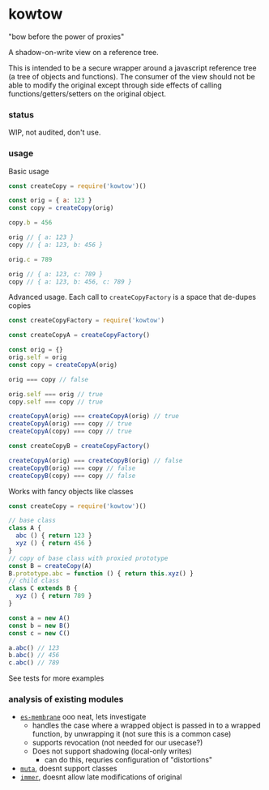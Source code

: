 # kowtow

"bow before the power of proxies"

A shadow-on-write view on a reference tree.

This is intended to be a secure wrapper around a javascript reference tree (a tree of objects and functions). The consumer of the view should not be able to modify the original except through side effects of calling functions/getters/setters on the original object.

### status

WIP, not audited, don't use.

### usage

Basic usage
```js
const createCopy = require('kowtow')()

const orig = { a: 123 }
const copy = createCopy(orig)

copy.b = 456

orig // { a: 123 }
copy // { a: 123, b: 456 }

orig.c = 789

orig // { a: 123, c: 789 }
copy // { a: 123, b: 456, c: 789 }
```

Advanced usage. Each call to `createCopyFactory` is a space that de-dupes copies
```js
const createCopyFactory = require('kowtow')

const createCopyA = createCopyFactory()

const orig = {}
orig.self = orig
const copy = createCopyA(orig)

orig === copy // false

orig.self === orig // true
copy.self === copy // true

createCopyA(orig) === createCopyA(orig) // true
createCopyA(orig) === copy // true
createCopyA(copy) === copy // true

const createCopyB = createCopyFactory()

createCopyA(orig) === createCopyB(orig) // false
createCopyB(orig) === copy // false
createCopyB(copy) === copy // false
```

Works with fancy objects like classes
```js
const createCopy = require('kowtow')()

// base class
class A {
  abc () { return 123 }
  xyz () { return 456 }
}
// copy of base class with proxied prototype
const B = createCopy(A)
B.prototype.abc = function () { return this.xyz() }
// child class
class C extends B {
  xyz () { return 789 }
}

const a = new A()
const b = new B()
const c = new C()

a.abc() // 123
b.abc() // 456
c.abc() // 789
```

See tests for more examples

### analysis of existing modules


- [`es-membrane`](https://github.com/ajvincent/es-membrane) ooo neat, lets investigate
  - handles the case where a wrapped object is passed in to a wrapped function, by unwrapping it (not sure this is a common case)
  - supports revocation (not needed for our usecase?)
  - Does not support shadowing (local-only writes)
    - can do this, requries configuration of "distortions"
- [`muta`](https://github.com/mappum/muta), doesnt support classes
- [`immer`](https://github.com/immerjs/immer), doesnt allow late modifications of original